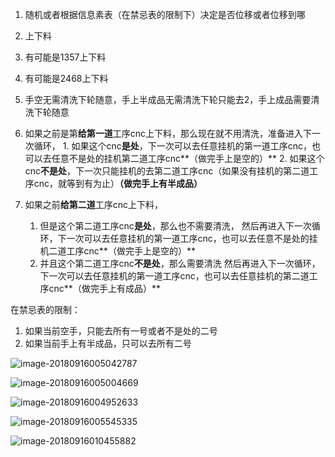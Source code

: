 1. 随机或者根据信息素表（在禁忌表的限制下）决定是否位移或者位移到哪

2. 上下料

  1. 有可能是1357上下料 
  2. 有可能是2468上下料

3. 手空无需清洗下轮随意，手上半成品无需清洗下轮只能去2，手上成品需要清洗下轮随意

  1. 如果之前是第**给第一道**工序cnc上下料，那么现在就不用清洗，准备进入下一次循环，
    1. 如果这个cnc**是处**，下一次可以去任意挂机的第一道工序cnc，也可以去任意不是处的挂机第二道工序cnc**（做完手上是空的）**
    2. 如果这个cnc**不是处**，下一次只能挂机的去第二道工序cnc（如果没有挂机的第二道工序cnc，就等到有为止）**（做完手上有半成品）**

  2. 如果之前**给第二道**工序cnc上下料，
     1. 但是这个第二道工序cnc**是处**，那么也不需要清洗，
        然后再进入下一次循环，下一次可以去任意挂机的第一道工序cnc，也可以去任意不是处的挂机二道工序cnc**（做完手上是空的）**
     2. 并且这个第二道工序cnc**不是处**，那么需要清洗
        然后再进入下一次循环，下一次可以去任意挂机的第一道工序cnc，也可以去任意挂机的第二道工序cnc**（做完手上有成品）**



  在禁忌表的限制：

  1. 如果当前空手，只能去所有一号或者不是处的二号
  2. 如果当前手上有半成品，只可以去所有二号







  ![image-20180916005042787](/var/folders/kt/j8yh28xd5sj5tpqj8zdz37500000gn/T/abnerworks.Typora/image-20180916005042787.png)



  ![image-20180916005004669](/var/folders/kt/j8yh28xd5sj5tpqj8zdz37500000gn/T/abnerworks.Typora/image-20180916005004669.png)



![image-20180916004952633](/var/folders/kt/j8yh28xd5sj5tpqj8zdz37500000gn/T/abnerworks.Typora/image-20180916004952633.png)

![image-20180916005545335](/var/folders/kt/j8yh28xd5sj5tpqj8zdz37500000gn/T/abnerworks.Typora/image-20180916010518025.png)



![image-20180916010455882](/var/folders/kt/j8yh28xd5sj5tpqj8zdz37500000gn/T/abnerworks.Typora/image-20180916010455882.png)